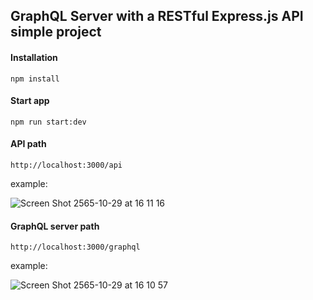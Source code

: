 ## GraphQL Server with a RESTful Express.js API simple project

#### Installation
```
npm install
```

#### Start app
```
npm run start:dev
```

#### API path
```
http://localhost:3000/api
```

example:

![Screen Shot 2565-10-29 at 16 11 16](https://user-images.githubusercontent.com/82103342/198824473-835a8f01-fd82-4a9b-8c49-16782597ad66.png)



#### GraphQL server path
```
http://localhost:3000/graphql
```
example:

![Screen Shot 2565-10-29 at 16 10 57](https://user-images.githubusercontent.com/82103342/198824485-60291ccd-8652-48e7-8412-bee5073564d1.png)
